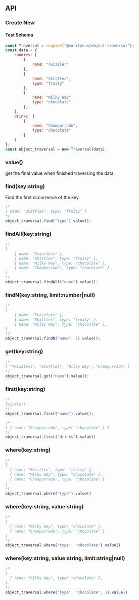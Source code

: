 ## API
### Create New
#### Test Schema
```javascript
const Traversal = require("@marilyn.m/object-traversal");
const data = {
	candies: [
		{
			name: "Twizzler"
		}, 
		{
			name: "Skittles",
			type: "fruity"
		},
		{
			name: "Milky Way",
			type: "chocolate"
		},
	],
	drinks: [
		{
			name: "Champurrado",
			type: "chocolate"
		}
	]
};
const object_traversal = new Traversal(data);
```

### value()
get the final value when finished traversing the data.
	
### find(key:string)
Find the first occurrence of the key.
```javascript
/*
{ name: "Skittles", type: "fruity" }
*/
object_traversal.find("type").value();
```

### findAll(key:string)
```javascript
/*
[
	{ name: "Twizzlers" },
	{ name: "Skittles", type: "fruity" },
	{ name: "Milky Way", type: "chocolate" },
	{ name: "Champurrado", type: "chocolate" }
]
*/
object_traversal.findAll("name").value();
```

### findN(key:string, limit:number|null)
```javascript
/*
[
	{ name: "Twizzlers" },
	{ name: "Skittles", type: "fruity" },
	{ name: "Milky Way", type: "chocolate" },
]
*/
object_traversal.findN("name", 3).value();
```

### get(key:string)
```javascript
/*
[ "Twizzlers", "Skittles", "Milky Way', "Champurrado" ]
*/
object_traversal.get("name").value();
```

### first(key:string)
```javascript
/*
Twizzlers
*/
object_traversal.first("name").value();

/*
[ { name: "Champurrado", type: "chocolate" } ]
*/
object_traversal.first("drinks").value()
```

### where(key:string)
```javascript
/*
[
  { name: "Skittles", type: "fruity" },
  { name: "Milky Way", type: "chocolate" },
  { name: "Champurrado", type: "chocolate" }
]
*/
object_traversal.where("type").value()
```

### where(key:string, value:string)
```javascript
/*
[
  { name: "Milky Way", type: "chocolate" },
  { name: "Champurrado", type: "chocolate" }
]
*/
object_traversal.where("type", "chocolate").value()
```

### where(key:string, value:string, limit:string|null)
```javascript
/*
[
  { name: "Milky Way", type: "chocolate" },
]
*/
object_traversal.where("type", "chocolate", 1).value()
```


